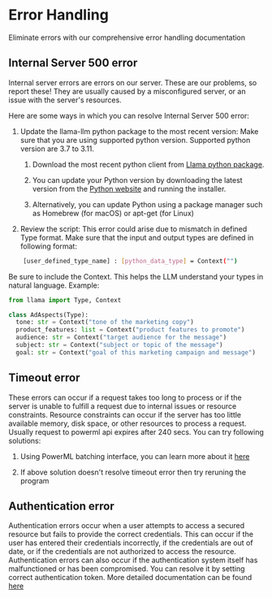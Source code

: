 # Error Handling

Eliminate errors with our comprehensive error handling documentation

## Internal Server 500 error
Internal server errors are errors on our server. These are our problems, so report these! They are usually caused by a misconfigured server, or an issue with the server's resources.

Here are some ways in which you can resolve Internal Server 500 error:

1. Update the llama-llm python package to the most recent version: Make sure that you are using supported python version. Supported python version are 3.7 to 3.11.

    1. Download the most recent python client from [Llama python package](https://pypi.org/project/llama-llm).

    2. You can update your Python version by downloading the latest version from the [Python website](https://www.python.org/downloads/) and running the installer.

    3. Alternatively, you can update Python using a package manager such as Homebrew (for macOS) or apt-get (for Linux)

2. Review the script: This error could arise due to mismatch in defined Type format. Make sure that the input and output types are defined in following format:

```sh
    [user_defined_type_name] : [python_data_type] = Context("")
```
Be sure to include the Context. This helps the LLM understand your types in natural language.
Example:
```python
from llama import Type, Context

class AdAspects(Type):
  tone: str = Context("tone of the marketing copy")
  product_features: list = Context("product features to promote")
  audience: str = Context("target audience for the message")
  subject: str = Context("subject or topic of the message")
  goal: str = Context("goal of this marketing campaign and message")
```



## Timeout error

These errors can occur if a request takes too long to process or if the server is unable to fulfill a request due to internal issues or resource constraints. Resource constraints can occur if the server has too little available memory, disk space, or other resources to process a request. Usually request to powerml api expires after 240 secs.
You can try following solutions:

1. Using PowerML batching interface, you can learn more about it [here](batchind.md)

2. If above solution doesn't resolve timeout error then try reruning the program

## Authentication error

Authentication errors occur when a user attempts to access a secured resource but fails to provide the correct credentials. This can occur if the user has entered their credentials incorrectly, if the credentials are out of date, or if the credentials are not authorized to access the resource. Authentication errors can also occur if the authentication system itself has malfunctioned or has been compromised.
You can resolve it by setting correct authentication token. More detailed documentation can be found [here](auth.md)
